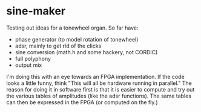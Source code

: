 # sine-maker
Testing out ideas for a tonewheel organ.
So far have:
  - phase generator (to model rotation of tonewheel)
  - adsr, mainly to get rid of the clicks
  - sine conversion (math.h and some hackery, not CORDIC)
  - full polyphony
  - output mix

I'm doing this with an eye towards an FPGA implementation. If the
code looks a little funny, think "This will all be hardware running
in parallel."  The reason for doing it in software first is that it is
easier to compute and try out the various tables of amplitudes (like
the adsr functions).  The same tables can then be expressed in the FPGA
(or computed on the fly.)
